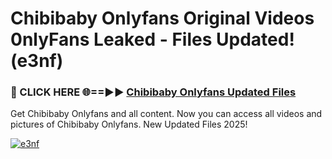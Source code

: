 # Chibibaby Onlyfans Original Videos 0nlyFans Leaked - Files Updated! (e3nf)

<h3>🔴 CLICK HERE 🌐==►► <a href="https://tinyurl.com/ehrbuxhb" rel="nofollow">Chibibaby Onlyfans Updated Files</a></h3>

Get Chibibaby Onlyfans and all content. Now you can access all videos and pictures of Chibibaby Onlyfans. New Updated Files 2025!

[![e3nf](https://i.imgur.com/lVYEuWS.gif)](https://tinyurl.com/ehrbuxhb)
